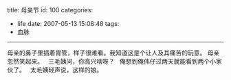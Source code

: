 title: 母亲节
id: 100
categories:
  - life
date: 2007-05-13 15:08:48
tags:
  - 血脉
---

母亲的鼻子里插着胃管，样子很难看。我知道这是个让人及其痛苦的玩意。
母亲忽然笑起来。
 
三毛姨问，你高兴啥呀？
 
俺想到俺伟仔过两天就能看到两个小家伙了。
 
太毛姨轻声说，这样的娘。